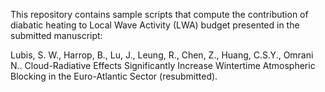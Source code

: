 This repository contains sample scripts that compute the contribution of diabatic heating to Local Wave Activity (LWA)
budget presented in the submitted manuscript:

Lubis, S. W., Harrop, B., Lu, J., Leung, R., Chen, Z., Huang, C.S.Y., Omrani N.. Cloud-Radiative Effects Significantly Increase Wintertime Atmospheric Blocking in the Euro-Atlantic Sector (resubmitted).
